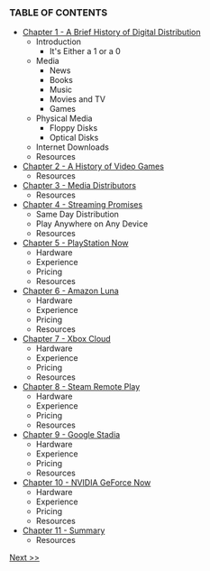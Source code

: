 ### TABLE OF CONTENTS

* [Chapter 1 - A Brief History of Digital Distribution](020-chapter-01.md)
  * Introduction
    * It's Either a 1 or a 0
  * Media
    * News
    * Books
    * Music
    * Movies and TV
    * Games
  * Physical Media
    * Floppy Disks
    * Optical Disks
  * Internet Downloads
  * Resources
* [Chapter 2 - A History of Video Games](030-chapter-02.md)
  * Resources
* [Chapter 3 - Media Distributors](040-chapter-03.md)
  * Resources
* [Chapter 4 - Streaming Promises](050-chapter-04.md)
  * Same Day Distribution
  * Play Anywhere on Any Device
  * Resources
* [Chapter 5 - PlayStation Now](060-chapter-05.md)
  * Hardware
  * Experience
  * Pricing
  * Resources
* [Chapter 6 - Amazon Luna](070-chapter-06.md)
  * Hardware
  * Experience
  * Pricing
  * Resources
* [Chapter 7 - Xbox Cloud](080-chapter-07.md)
  * Hardware
  * Experience
  * Pricing
  * Resources
* [Chapter 8 - Steam Remote Play](090-chapter-08.md)
  * Hardware
  * Experience
  * Pricing
  * Resources
* [Chapter 9 - Google Stadia](100-chapter-09.md)
  * Hardware
  * Experience
  * Pricing
  * Resources
* [Chapter 10 - NVIDIA GeForce Now](110-chapter-10,md)
  * Hardware
  * Experience
  * Pricing
  * Resources
* [Chapter 11 - Summary](120-chapter-11.md)
  * Resources

[Next >>](010-chapter-00.md)
